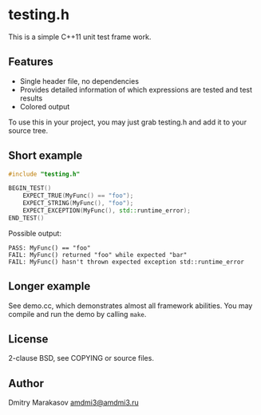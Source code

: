 # testing.h #

This is a simple C++11 unit test frame work.

## Features ##

* Single header file, no dependencies
* Provides detailed information of which expressions are tested and test results
* Colored output

To use this in your project, you may just grab testing.h and add it to
your source tree.

## Short example ##

```c++
#include "testing.h"

BEGIN_TEST()
    EXPECT_TRUE(MyFunc() == "foo");
    EXPECT_STRING(MyFunc(), "foo");
    EXPECT_EXCEPTION(MyFunc(), std::runtime_error);
END_TEST()
```

Possible output:

```
PASS: MyFunc() == "foo"
FAIL: MyFunc() returned "foo" while expected "bar"
FAIL: MyFunc() hasn't thrown expected exception std::runtime_error
```

## Longer example ##

See demo.cc, which demonstrates almost all framework abilities. You
may compile and run the demo by calling ```make```.

## License ##

2-clause BSD, see COPYING or source files.

## Author ##

Dmitry Marakasov <amdmi3@amdmi3.ru>
